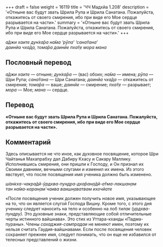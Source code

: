 +++
draft = false
weight = 16119
title = 'ЧЧ Мадхйа 1.208'
description = '«Отныне вас будут звать Шрила Рупа и Шрила Санатана. Пожалуйста, откажитесь от своего смирения, ибо при виде его Мое сердце разрывается на части».'
summary = '«Отныне вас будут звать Шрила Рупа и Шрила Санатана. Пожалуйста, откажитесь от своего смирения, ибо при виде его Мое сердце разрывается на части».'
+++

_а̄джи хаите дун̇ха̄ра на̄ма ‘рӯпа’ ‘сана̄тана’  
даинйа чха̄д̣а, тома̄ра даинйе пха̄т̣е мора мана_

## Пословный перевод

_а̄джи_ _хаите_ — отныне; _дун̇ха̄ра_ — (вас) обоих; _на̄ма_ — имена; _рӯпа_ — Шри Рупа; _сана̄тана_ — Шри Санатана; _даинйа_ _чха̄д̣а_ — откажитесь от смирения; _тома̄ра_ — ваше; _даинйе_ — смирение; _пха̄т̣е_ — разрывает; _мора_ — Мое; _мана_ — сердце.

## Перевод

**«Отныне вас будут звать Шрила Рупа и Шрила Санатана. Пожалуйста, откажитесь от своего смирения, ибо при виде его Мое сердце разрывается на части».**

## Комментарий

Здесь описывается не что иное, как духовное посвящение, которое Шри Чайтанья Махапрабху дал Дабиру Кхасу и Сакару Маллику. Исполнившись смирения, они пришли к Господу, и Он признал их Своими давними, вечными слугами и изменил их имена. Из этого явствует, что после посвящения имя ученика должно быть изменено.

_ш́ан̇кха-чакра̄дй-ӯрдхва-пун̣д̣ра-дха̄ран̣а̄дй-а̄тма-лакшан̣ам  
тан на̄ма-каран̣ам̇ чаива ваишн̣аватвам ихочйате_

«После посвящения ученик должен получить новое имя, указывающее на то, что он является слугой Господа Вишну. Кроме того, с этого дня ученику следует наносить на тело и особенно на лоб _тилак (урдхва-пундру)._ Это духовные знаки, представляющие собой отличительные черты истинного вайшнава». Это стих из Уттара-кханды «Падма-пураны». Члены _сахаджия-сампрадаи_ не меняют имен, поэтому их нельзя считать Гаудия-вайшнавами. Если после посвящения человек сохраняет прежнее имя, следует понимать, что он еще не избавился от телесных представлений о жизни.

